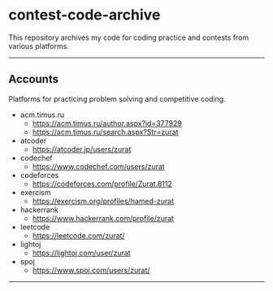 # contest-code-archive
This repository archives my code for coding practice and contests from various platforms.

---

## Accounts

Platforms for practicing problem solving and competitive coding.

- acm.timus.ru
    - https://acm.timus.ru/author.aspx?id=377929
    - https://acm.timus.ru/search.aspx?Str=zurat
- atcoder
    - https://atcoder.jp/users/zurat
- codechef
    - https://www.codechef.com/users/zurat
- codeforces
    - https://codeforces.com/profile/Zurat.8112
- exercism
    - https://exercism.org/profiles/hamed-zurat
- hackerrank
    - https://www.hackerrank.com/profile/zurat
- leetcode
    - https://leetcode.com/zurat/
- lightoj
    - https://lightoj.com/user/zurat
- spoj
    - https://www.spoj.com/users/zurat/
---
